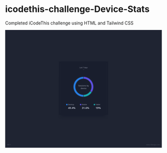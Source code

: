 # icodethis-challenge-Device-Stats
Completed iCodeThis challenge using HTML and Tailwind CSS

![device stats](./device_stats.png "Device Stats")
